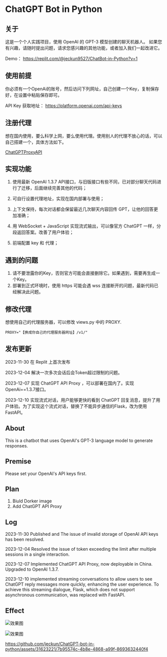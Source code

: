 # ChatGPT Bot in Python

## 关于

这是一个个人实践项目，使用 OpenAI 的 GPT-3 模型创建的聊天机器人。 如果您有兴趣，请随时提出问题，请求您感兴趣的其他功能，或者加入我们一起改进它。

Demo： https://replit.com/@jeckun9527/ChatBot-in-Python?v=1

## 使用前提

你必须有一个OpenAi的账号，然后访问下列网址，自己创建一个Key，复制保存好，在设置中粘贴保存即可。

API Key 获取地址： https://platform.openai.com/api-keys

## 注册代理

想在国内使用，要么科学上网，要么使用代理。使用别人的代理不放心的话，可以自己搭建一个，具体方法如下。

[ChatGPTProxyAPI](https://github.com/x-dr/chatgptProxyAPI)

## 实现功能

1. 使用最新 OpenAI 1.3.7 API接口，与旧版接口有些不同，已对部分聊天代码进行了迁移，后面继续完善其他的代码；

2. 可自行设置代理地址，实现在国内部署与使用；

3. 上下文保持，每次对话都会保留最近几次聊天内容回传 GPT，让他的回答更加准确；

4. 用 WebSocket + JavaScript 实现流式输出，可以像官方 ChatGPT 一样，分段返回答案。改善了用户体验；

5. 前端配置 key 和 代理；

## 遇到的问题

1. 请不要泄露你的Key，否则官方可能会直接删除它。如果遇到，需要再生成一个Key。
2. 部署到正式环境时，使用 https 可能会遇 wss 连接断开的问题，最新代码已经解决此问题。

## 修改代理

想使用自己的代理服务器，可以修改 views.py 中的 PROXY.

```
PROXY="【换成你自己的代理服务器网址】/v1/"
```

## 发布更新

2023-11-30 在 Replit 上首次发布

2023-12-04 解决一次多次会话后会Token超过限制的问题。

2023-12-07 实现 ChatGPT API Proxy ，可以部署在国内了。实现OpenAi==1.3.7接口。

2023-12-10 实现流式对话，用户能够更快的看到 ChatGPT 回复消息，提升了用户体验。为了实现这个流式对话，替换了不能异步通信的Flask，改为使用FastAPI。

## About

This is a chatbot that uses OpenAI's GPT-3 language model to generate responses.

## Premise

Please set your OpenAI's API keys first.

## Plan

1. Biuld Dorker image
2. Add ChatGPT API Proxy

## Log

2023-11-30 Published and The issue of invalid storage of OpenAI API keys has been resolved.

2023-12-04 Resolved the issue of token exceeding the limit after multiple sessions in a single interaction.

2023-12-07 Implemented ChatGPT API Proxy, now deployable in China. Upgraded to OpenAI 1.3.7.

2023-12-10 implemented streaming conversations to allow users to see ChatGPT reply messages more quickly, enhancing the user experience. To achieve this streaming dialogue, Flask, which does not support asynchronous communication, was replaced with FastAPI.

## Effect

![效果图](https://github.com/jeckun/ChatGPT-bot-in-python/blob/main/static/img/2566-11-30-20.29.55.webp)

![效果图](https://github.com/jeckun/ChatGPT-bot-in-python/blob/main/static/img/2566-11-30-20.30.24.webp)

https://github.com/jeckun/ChatGPT-bot-in-python/assets/31623221/7b95574c-4b8e-4868-a99f-8693632440f4
